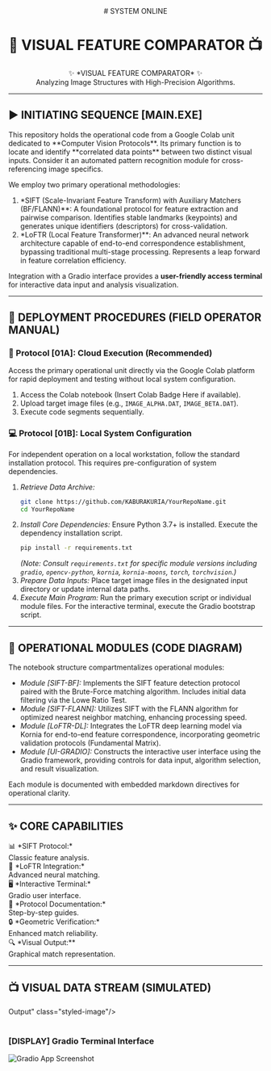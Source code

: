 <div align="center">
  <!-- Optional: Replace with a text-based retro header if no logo -->
  # <span class="retro-header">SYSTEM ONLINE</span>
</div>

# <div align="center"><span class="system-title">💾 VISUAL FEATURE COMPARATOR 📺</span></div>

<div align="center" class="sub-title">
  ✨ *VISUAL FEATURE COMPARATOR* ✨
  <br>
  Analyzing Image Structures with High-Precision Algorithms.
</div>

---

## <span class="section-header">▶️ INITIATING SEQUENCE [MAIN.EXE]</span>

<div class="glassmorphic-panel">
This repository holds the operational code from a Google Colab unit dedicated to **Computer Vision Protocols**. Its primary function is to locate and identify **correlated data points** between two distinct visual inputs. Consider it an automated pattern recognition module for cross-referencing image specifics.

We employ two primary operational methodologies:

1.  *SIFT (Scale-Invariant Feature Transform) with Auxiliary Matchers (BF/FLANN)**: A foundational protocol for feature extraction and pairwise comparison. Identifies stable landmarks (keypoints) and generates unique identifiers (descriptors) for cross-validation.
2.  *LoFTR (Local Feature Transformer)**: An advanced neural network architecture capable of end-to-end correspondence establishment, bypassing traditional multi-stage processing. Represents a leap forward in feature correlation efficiency.

Integration with a Gradio interface provides a **user-friendly access terminal** for interactive data input and analysis visualization.
</div>

---

## <span class="section-header">🚀 DEPLOYMENT PROCEDURES (FIELD OPERATOR MANUAL)</span>

### 📡 Protocol [01A]: Cloud Execution (Recommended)

<div class="neo-brutalist-panel">
Access the primary operational unit directly via the Google Colab platform for rapid deployment and testing without local system configuration.

1.  Access the Colab notebook (Insert Colab Badge Here if available).
2.  Upload target image files (e.g., `IMAGE_ALPHA.DAT`, `IMAGE_BETA.DAT`).
3.  Execute code segments sequentially.
</div>

### 💻 Protocol [01B]: Local System Configuration

<div class="neo-brutalist-panel">
For independent operation on a local workstation, follow the standard installation protocol. This requires pre-configuration of system dependencies.

1.  *Retrieve Data Archive:*
    ```bash
    git clone https://github.com/KABURAKURIA/YourRepoName.git
    cd YourRepoName
    ```
2.  *Install Core Dependencies:*
    Ensure Python 3.7+ is installed. Execute the dependency installation script.
    ```bash
    pip install -r requirements.txt
    ```
    *(Note: Consult `requirements.txt` for specific module versions including `gradio`, `opencv-python`, `kornia`, `kornia-moons`, `torch`, `torchvision`.)*
3.  *Prepare Data Inputs:*
    Place target image files in the designated input directory or update internal data paths.
4.  *Execute Main Program:*
    Run the primary execution script or individual module files. For the interactive terminal, execute the Gradio bootstrap script.
</div>

---

## <span class="section-header">🧰 OPERATIONAL MODULES (CODE DIAGRAM)</span>

<div class="glassmorphic-panel">
The notebook structure compartmentalizes operational modules:

*   *Module [SIFT-BF]:* Implements the SIFT feature detection protocol paired with the Brute-Force matching algorithm. Includes initial data filtering via the Lowe Ratio Test.
*   *Module [SIFT-FLANN]:* Utilizes SIFT with the FLANN algorithm for optimized nearest neighbor matching, enhancing processing speed.
*   *Module [LoFTR-DL]:* Integrates the LoFTR deep learning model via Kornia for end-to-end feature correspondence, incorporating geometric validation protocols (Fundamental Matrix).
*   *Module [UI-GRADIO]:* Constructs the interactive user interface using the Gradio framework, providing controls for data input, algorithm selection, and result visualization.

Each module is documented with embedded markdown directives for operational clarity.
</div>

---

## <span class="section-header">✨ CORE CAPABILITIES</span>

<div class="neo-brutalist-panel grid-container">
  <div class="grid-item glow-effect">
    📊 *SIFT Protocol:*<br>Classic feature analysis.
  </div>
  <div class="grid-item glow-effect">
    🧠 *LoFTR Integration:*<br>Advanced neural matching.
  </div>
   <div class="grid-item glow-effect">
    🖥️ *Interactive Terminal:*<br>Gradio user interface.
  </div>
  <div class="grid-item glow-effect">
    📜 *Protocol Documentation:*<br>Step-by-step guides.
  </div>
  <div class="grid-item glow-effect">
    🔒 *Geometric Verification:*<br>Enhanced match reliability.
  </div>
   <div class="grid-item glow-effect">
    🔍 *Visual Output:**<br>Graphical match representation.
  </div>
</div>

---

## <span class="section-header">📺 VISUAL DATA STREAM (SIMULATED)</span>

 Output" class="styled-image"/>
  <br><br>
  <h3>[DISPLAY] Gradio Terminal Interface</h3>
  <img src="https://user-images.githubusercontent.com/KABURAKURIA/YourRepoName/branch/main/path/to/your/gradio_app_screenshot.png" alt="Gradio App Screenshot" class="styled-image"/>
</div>
